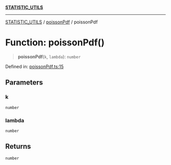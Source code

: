 [**STATISTIC_UTILS**](../../README.md)

***

[STATISTIC_UTILS](../../README.md) / [poissonPdf](../README.md) / poissonPdf

# Function: poissonPdf()

> **poissonPdf**(`k`, `lambda`): `number`

Defined in: [poissonPdf.ts:15](https://github.com/dailker/everyutil/blob/db1e809d4c097dd2ba5f952e07c115f09a518c6c/src/statistic/poissonPdf.ts#L15)

## Parameters

### k

`number`

### lambda

`number`

## Returns

`number`
